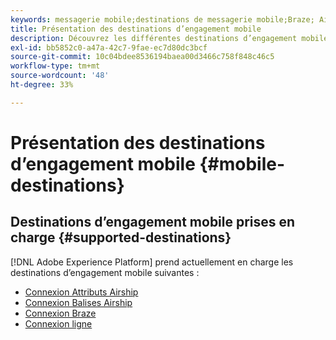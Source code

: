 ```yaml
---
keywords: messagerie mobile;destinations de messagerie mobile;Braze; Airship
title: Présentation des destinations d’engagement mobile
description: Découvrez les différentes destinations d’engagement mobile prises en charge par Adobe Experience Platform.
exl-id: bb5852c0-a47a-42c7-9fae-ec7d80dc3bcf
source-git-commit: 10c04bdee8536194baea00d3466c758f848c46c5
workflow-type: tm+mt
source-wordcount: '48'
ht-degree: 33%

---
```


# Présentation des destinations d’engagement mobile {#mobile-destinations}

## Destinations d’engagement mobile prises en charge {#supported-destinations}

[!DNL Adobe Experience Platform] prend actuellement en charge les destinations d’engagement mobile suivantes :

* [Connexion Attributs Airship](airship-attributes.md)
* [Connexion Balises Airship](airship-tags.md)
* [Connexion Braze](braze.md)
* [Connexion ligne](line.md)